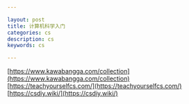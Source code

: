 ```yaml
---

layout: post
title: 计算机科学入门
categories: cs
description: cs
keywords: cs

---
```


[https://www.kawabangga.com/collection](https://www.kawabangga.com/collection)  
[https://teachyourselfcs.com/](https://teachyourselfcs.com/)  
[https://csdiy.wiki/](https://csdiy.wiki/)  
